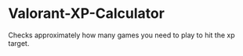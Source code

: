 # Valorant-XP-Calculator
Checks approximately how many games you need to play to hit the xp target.
